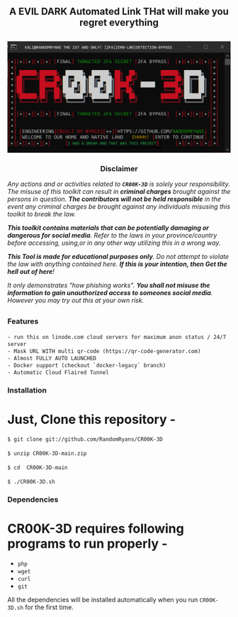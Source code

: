 
## <p align="center">A EVIL DARK  Automated  Link THat will make you regret everything</p>

##
<p align="center"><img src="https://github.com/RandomRyans/CR00K-3D/blob/main/imgs/REPO.png?raw=true" width="640"/></p>


<h3><p align="center">Disclaimer</p></h3>

<i>Any actions and or activities related to <b>`CR00K-3D`</b> is solely your responsibility. The misuse of this toolkit can result in <b>criminal charges</b> brought against the persons in question. <b>The contributors will not be held responsible</b> in the event any criminal charges be brought against any individuals misusing this toolkit to break the law.

<b>This toolkit contains materials that can be potentially damaging or dangerous for social media</b>. Refer to the laws in your province/country before accessing, using,or in any other way utilizing this in a wrong way.

<b>This Tool is made for educational purposes only</b>. Do not attempt to violate the law with anything contained here. <b>If this is your intention, then Get the hell out of here</b>!

It only demonstrates "how phishing works". <b>You shall not misuse the information to gain unauthorized access to someones social media</b>. However you may try out this at your own risk.</i>

##

### Features
```
- run this on linode.com cloud servers for maximum anon status / 24/7 server
- Mask URL WITH multi qr-code (https://qr-code-generator.com)
- Almost FULLY AUTO LAUNCHED
- Docker support (checkout `docker-legacy` branch)
- Automatic Cloud Flaired Tunnel
```
### Installation

# Just, Clone this repository -
```
$ git clone git://github.com/RandomRyans/CR00K-3D

$ unzip CR00K-3D-main.zip

$ cd  CR00K-3D-main

$ ./CR00K-3D.sh
```
### Dependencies
# CR00K-3D requires following programs to run properly - 
- `php`
- `wget`
- `curl`
- `git`

All the dependencies will be installed automatically when you run `CR00K-3D.sh` for the first time.


##

